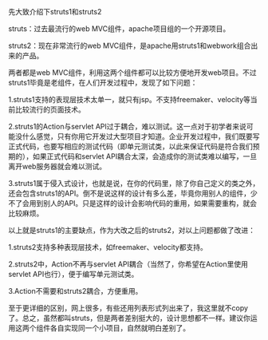 先大致介绍下struts1和struts2
struts：过去最流行的web MVC组件，apache项目组的一个开源项目。
struts2：现在非常流行的web MVC组件，是apache用struts1和webwork组合出来的产品。
两者都是web MVC组件，利用这两个组件都可以比较方便地开发web项目。不过struts1毕竟是老组件，在人们开发过程中，发现了如下问题：
1.struts1支持的表现层技术太单一，就只有jsp。不支持freemaker、velocity等当前比较流行的页面技术。
2.struts1的Action与servlet API过于耦合，难以测试。这一点对于初学者来说可能没什么感觉，只有你用它开发过大型项目才知道。企业开发过程中，我们既要写正式代码，也要写相应的测试代码（即单元测试类，以此来保证代码是符合我们预期的），如果正式代码和servlet API耦合太深，会造成你的测试类难以编写，一旦离开web服务器就会难以测试。
3.struts1属于侵入式设计，也就是说，在你的代码里，除了你自己定义的类之外，还会包含struts1的API。倒不是说这样的设计有多么差，毕竟你用别人的组件，少不了会用到别人的API。只是这样的设计会影响代码的重用，如果需要重构，就会比较麻烦。
以上就是struts1的主要缺点，作为大改之后的struts2，对以上问题都做了改进：
1.struts2支持多种表现层技术，如freemaker、velocity都支持。
2.struts2中，Action不再与servlet API耦合（当然了，你希望在Action里使用servlet API也行），便于编写单元测试类。
3.Action不需要和struts2耦合，方便重用。
至于更详细的区别，网上很多，有些还用列表形式列出来了，我这里就不copy了。总之，虽然都叫struts，但是两者差别挺大的，设计思想都不一样。建议你运用这两个组件各自实现同一个小项目，自然就明白差别了。